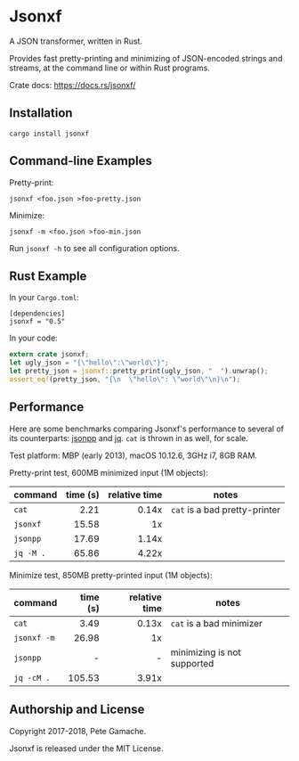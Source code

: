 # Jsonxf

A JSON transformer, written in Rust.

Provides fast pretty-printing and minimizing of JSON-encoded strings
and streams, at the command line or within Rust programs.

Crate docs: https://docs.rs/jsonxf/


## Installation

    cargo install jsonxf


## Command-line Examples

Pretty-print:

    jsonxf <foo.json >foo-pretty.json

Minimize:

    jsonxf -m <foo.json >foo-min.json

Run `jsonxf -h` to see all configuration options.


## Rust Example

In your `Cargo.toml`:

```
[dependencies]
jsonxf = "0.5"
```

In your code:

```rust
extern crate jsonxf;
let ugly_json = "{\"hello\":\"world\"}";
let pretty_json = jsonxf::pretty_print(ugly_json, "  ").unwrap();
assert_eq!(pretty_json, "{\n  \"hello\": \"world\"\n}\n");
```


## Performance

Here are some benchmarks comparing Jsonxf's performance to
several of its counterparts: [jsonpp](https://github.com/jmhodges/jsonpp)
and [jq](https://stedolan.github.io/jq/).  `cat` is thrown in as well,
for scale.

Test platform: MBP (early 2013), macOS 10.12.6, 3GHz i7, 8GB RAM.

Pretty-print test, 600MB minimized input (1M objects):

| command   | time (s) | relative time | notes |
|-----------|---------:|--------------:|-------|
| `cat`     |     2.21 |         0.14x | `cat` is a bad pretty-printer |
| `jsonxf`  |    15.58 |            1x | |
| `jsonpp`  |    17.69 |         1.14x | |
| `jq -M .` |    65.86 |         4.22x | |

Minimize test, 850MB pretty-printed input (1M objects):

| command     | time (s) | relative time | notes |
|-------------|---------:|--------------:|-------|
| `cat`       |     3.49 |         0.13x | `cat` is a bad minimizer |
| `jsonxf -m` |    26.98 |            1x | |
| `jsonpp`    |        - |             - | minimizing is not supported |
| `jq -cM .`  |   105.53 |         3.91x | |


## Authorship and License

Copyright 2017-2018, Pete Gamache.

Jsonxf is released under the MIT License.

